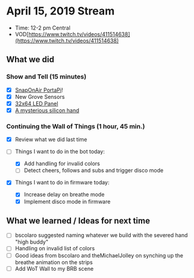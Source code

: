 # April 15, 2019 Stream

- Time: 12-2 pm Central
- VOD[https://www.twitch.tv/videos/411514638](https://www.twitch.tv/videos/411514638)

## What we did

### Show and Tell (15 minutes)

- [X] [SnapOnAir PortaPi](https://www.tindie.com/products/electronictrik/snaponair-raspberry-pi-zero-pcb/)!
- [X] New Grove Sensors
- [X] [32x64 LED Panel](https://www.adafruit.com/product/2277)
- [X] [A mysterious silicon hand](https://www.amazon.com/gp/product/B01LZWYF2I/ref=ppx_yo_dt_b_search_asin_title?ie=UTF8&psc=1)

### Continuing the Wall of Things (1 hour, 45 min.)

- [X] Review what we did last time

- [ ] Things I want to do in the bot today:
  - [X] Add handling for invalid colors
  - [ ] Detect cheers, follows and subs and trigger disco mode 

- [X] Things I want to do in firmware today:
   - [X] Increase delay on breathe mode
   - [X] Implement disco mode in firmware

## What we learned / Ideas for next time

- [ ] bscolaro suggested naming whatever we build with the severed hand "high buddy"
- [ ] Handling on invalid list of colors
- [ ] Good ideas from bscolaro and theMichaelJolley on synching up the breathe animation on the strips
- [ ] Add WoT Wall to my BRB scene